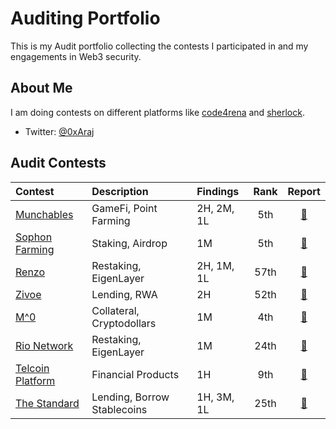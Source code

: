 # Auditing Portfolio

This is my Audit portfolio collecting the contests I participated in and my engagements in Web3 security.

## About Me

I am doing contests on different platforms like [code4rena](https://code4rena.com/) and [sherlock](https://www.sherlock.xyz/).

- Twitter: [@0xAraj](https://twitter.com/0xAraj)

## Audit Contests

| Contest                                                                 | Description                 | Findings   | Rank |                                     Report                                     |
| :---------------------------------------------------------------------- | :-------------------------- | :--------- | :--: | :----------------------------------------------------------------------------: |
| [Munchables](https://code4rena.com/audits/2024-05-munchables#top)       | GameFi, Point Farming       | 2H, 2M, 1L | 5th  |             [📄](https://code4rena.com/reports/2024-05-munchables)             |
| [Sophon Farming](https://audits.sherlock.xyz/contests/376)              | Staking, Airdrop            | 1M         | 5th  |             [📄](https://audits.sherlock.xyz/contests/376/report)              |
| [Renzo](https://code4rena.com/audits/2024-04-renzo#top)                 | Restaking, EigenLayer       | 2H, 1M, 1L | 57th |               [📄](https://code4rena.com/reports/2024-04-renzo)                |
| [Zivoe](https://audits.sherlock.xyz/contests/280)                       | Lending, RWA                | 2H         | 52th |             [📄](https://audits.sherlock.xyz/contests/280/report)              |
| [M^0](https://audits.sherlock.xyz/contests/124)                         | Collateral, Cryptodollars   | 1M         | 4th  |             [📄](https://audits.sherlock.xyz/contests/124/report)              |
| [Rio Network](https://audits.sherlock.xyz/contests/176)                 | Restaking, EigenLayer       | 1M         | 24th |             [📄](https://audits.sherlock.xyz/contests/176/report)              |
| [Telcoin Platform](https://audits.sherlock.xyz/contests/156)            | Financial Products          | 1H         | 9th  |             [📄](https://audits.sherlock.xyz/contests/156/report)              |
| [The Standard](https://codehawks.cyfrin.io/c/clql6lvyu0001mnje1xpqcuvl) | Lending, Borrow Stablecoins | 1H, 3M, 1L | 25th | [📄](https://codehawks.cyfrin.io/c/clql6lvyu0001mnje1xpqcuvl/results?t=report) |

